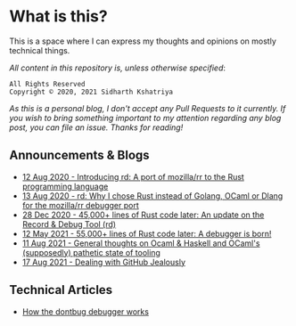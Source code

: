 # What is this?

This is a space where I can express my thoughts and opinions on mostly technical things.

_All content in this repository is, unless otherwise specified_:
```
All Rights Reserved
Copyright © 2020, 2021 Sidharth Kshatriya
```

_As this is a personal blog, I don't accept any Pull Requests to it currently. If you wish to bring something important to my attention regarding any blog post, you can file an issue. Thanks for reading!_

## Announcements & Blogs

- [12 Aug 2020 - Introducing rd: A port of mozilla/rr to the Rust programming language](001-rd-intro.md)
- [13 Aug 2020 - rd: Why I chose Rust instead of Golang, OCaml or Dlang for the mozilla/rr debugger port](002-why-rust.md)
- [28 Dec 2020 - 45,000+ lines of Rust code later: An update on the Record & Debug Tool (rd)](003-Rd-makes-significant-advances.md)
- [12 May 2021 - 55,000+ lines of Rust code later: A debugger is born!](004-A-debugger-is-born.md)
- [11 Aug 2021 - General thoughts on Ocaml & Haskell and OCaml's (supposedly) pathetic state of tooling](005-On-the-lack-of-integrated-tooling-OCaml.md)
- [17 Aug 2021 - Dealing with GitHub Jealously](006-Dealing-with-GitHub-Jealously.md)

## Technical Articles
- [How the dontbug debugger works](https://github.com/sidkshatriya/dontbug/wiki/How-the-Dontbug-Debugger-works)
